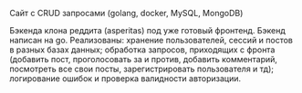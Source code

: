 Сайт с CRUD запросами
(golang, docker, MySQL, MongoDB)

Бэкенда клона реддита (asperitas) под уже готовый фронтенд. Бэкенд написан на go.
Реализованы: хранение пользователей, сессий и постов в разных базах данных; 
обработка запросов, приходящих с фронта (добавить пост, проголосовать за и против, 
добавить комментарий, посмотреть все свои посты, зарегистрировать пользователя и тд); 
логирование ошибок и проверка валидности авторизации.